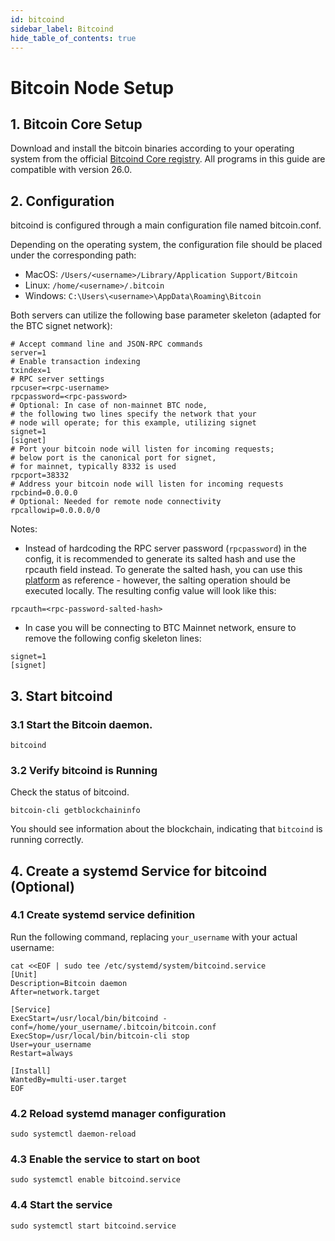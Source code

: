 ```yaml
---
id: bitcoind
sidebar_label: Bitcoind
hide_table_of_contents: true
---
```

# Bitcoin Node Setup

## 1. Bitcoin Core Setup

Download and install the bitcoin binaries according to your operating system from the official [Bitcoind Core registry](https://bitcoincore.org/bin/bitcoin-core-26.0/). All programs in this guide are compatible with version 26.0.

## 2. Configuration

bitcoind is configured through a main configuration file named bitcoin.conf.

Depending on the operating system, the configuration file should be placed under the corresponding path:

- MacOS: `/Users/<username>/Library/Application Support/Bitcoin`
- Linux: `/home/<username>/.bitcoin`
- Windows: `C:\Users\<username>\AppData\Roaming\Bitcoin`

Both servers can utilize the following base parameter skeleton (adapted for the BTC signet network):
```
# Accept command line and JSON-RPC commands
server=1
# Enable transaction indexing
txindex=1
# RPC server settings
rpcuser=<rpc-username>
rpcpassword=<rpc-password>
# Optional: In case of non-mainnet BTC node,
# the following two lines specify the network that your
# node will operate; for this example, utilizing signet
signet=1
[signet]
# Port your bitcoin node will listen for incoming requests;
# below port is the canonical port for signet,
# for mainnet, typically 8332 is used
rpcport=38332
# Address your bitcoin node will listen for incoming requests
rpcbind=0.0.0.0
# Optional: Needed for remote node connectivity
rpcallowip=0.0.0.0/0
```

Notes:
- Instead of hardcoding the RPC server password (`rpcpassword`) in the config, it is recommended to generate its salted hash and use the rpcauth field instead. To generate the salted hash, you can use this [platform](https://jlopp.github.io/bitcoin-core-rpc-auth-generator/) as reference - however, the salting operation should be executed locally. The resulting config value will look like this:

```
rpcauth=<rpc-password-salted-hash>
```

- In case you will be connecting to BTC Mainnet network, ensure to remove the following config skeleton lines:

```
signet=1
[signet]
```


## 3. Start bitcoind

### 3.1 Start the Bitcoin daemon.

```
bitcoind
```

### 3.2 Verify bitcoind is Running

Check the status of bitcoind.

```
bitcoin-cli getblockchaininfo
```

You should see information about the blockchain, indicating that `bitcoind` is running correctly.

## 4. Create a systemd Service for bitcoind (Optional)

### 4.1 Create systemd service definition
Run the following command, replacing `your_username` with your actual username:
```
cat <<EOF | sudo tee /etc/systemd/system/bitcoind.service
[Unit]
Description=Bitcoin daemon
After=network.target

[Service]
ExecStart=/usr/local/bin/bitcoind -conf=/home/your_username/.bitcoin/bitcoin.conf
ExecStop=/usr/local/bin/bitcoin-cli stop
User=your_username
Restart=always

[Install]
WantedBy=multi-user.target
EOF
```

### 4.2 Reload systemd manager configuration

```
sudo systemctl daemon-reload
```

### 4.3 Enable the service to start on boot

```
sudo systemctl enable bitcoind.service
```

### 4.4 Start the service

```
sudo systemctl start bitcoind.service
```